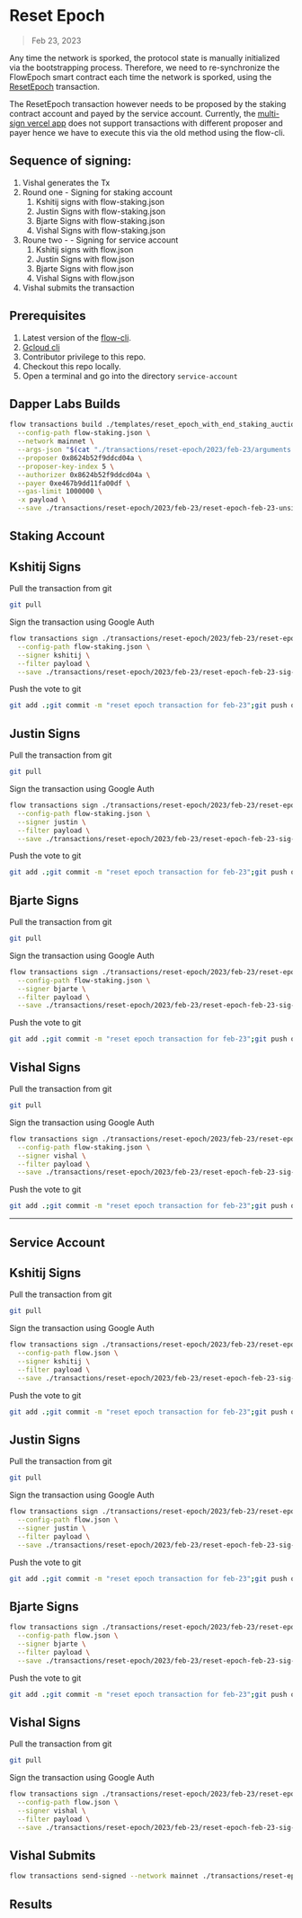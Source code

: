 # Reset Epoch

> Feb 23, 2023

Any time the network is sporked, the protocol state is manually initialized via the bootstrapping process.
Therefore, we need to re-synchronize the FlowEpoch smart contract each time the network is sporked, using the [ResetEpoch](../../../../templates/reset_epoch_with_end_staking_auction.cdc) transaction.

The ResetEpoch transaction however needs to be proposed by the staking contract account and payed by the service account.
Currently, the [multi-sign vercel app](https://flow-multisig-git-service-account-onflow.vercel.app/mainnet) does not support transactions with different proposer and payer hence we have to execute this via the old method using the flow-cli.

## Sequence of signing: 
1. Vishal generates the Tx
2. Round one - Signing for staking account
   1. Kshitij signs with flow-staking.json
   2. Justin Signs with flow-staking.json
   3. Bjarte Signs with flow-staking.json
   4. Vishal Signs with flow-staking.json
3. Roune two - - Signing for service account
   1. Kshitij signs with flow.json
   2. Justin Signs with flow.json
   3. Bjarte Signs with flow.json
   4. Vishal Signs with flow.json
4. Vishal submits the transaction

## Prerequisites
1. Latest version of the [flow-cli](https://developers.flow.com/tools/flow-cli).
2. [Gcloud cli](https://cloud.google.com/sdk/docs/install)
3. Contributor privilege to this repo.
4. Checkout this repo locally.
5. Open a terminal and go into the directory `service-account`

## Dapper Labs Builds

```sh
flow transactions build ./templates/reset_epoch_with_end_staking_auction.cdc \
  --config-path flow-staking.json \
  --network mainnet \
  --args-json "$(cat "./transactions/reset-epoch/2023/feb-23/arguments.json")" \
  --proposer 0x8624b52f9ddcd04a \
  --proposer-key-index 5 \
  --authorizer 0x8624b52f9ddcd04a \
  --payer 0xe467b9dd11fa00df \
  --gas-limit 1000000 \
  -x payload \
  --save ./transactions/reset-epoch/2023/feb-23/reset-epoch-feb-23-unsigned.rlp
```

## Staking Account

## Kshitij Signs

Pull the transaction from git
```sh
git pull
```

Sign the transaction using Google Auth
```sh
flow transactions sign ./transactions/reset-epoch/2023/feb-23/reset-epoch-feb-23-unsigned.rlp \
  --config-path flow-staking.json \
  --signer kshitij \
  --filter payload \
  --save ./transactions/reset-epoch/2023/feb-23/reset-epoch-feb-23-sig-1.rlp
```

Push the vote to git
```sh
git add .;git commit -m "reset epoch transaction for feb-23";git push origin main
```

## Justin Signs

Pull the transaction from git
```sh
git pull
```

Sign the transaction using Google Auth
```sh
flow transactions sign ./transactions/reset-epoch/2023/feb-23/reset-epoch-feb-23-sig-1.rlp \
  --config-path flow-staking.json \
  --signer justin \
  --filter payload \
  --save ./transactions/reset-epoch/2023/feb-23/reset-epoch-feb-23-sig-2.rlp
```

Push the vote to git
```sh
git add .;git commit -m "reset epoch transaction for feb-23";git push origin main
```

## Bjarte Signs

Pull the transaction from git
```sh
git pull
```

Sign the transaction using Google Auth
```sh
flow transactions sign ./transactions/reset-epoch/2023/feb-23/reset-epoch-feb-23-sig-2.rlp \
  --config-path flow-staking.json \
  --signer bjarte \
  --filter payload \
  --save ./transactions/reset-epoch/2023/feb-23/reset-epoch-feb-23-sig-3.rlp
```

Push the vote to git
```sh
git add .;git commit -m "reset epoch transaction for feb-23";git push origin main
```

## Vishal Signs

Pull the transaction from git
```sh
git pull
```

Sign the transaction using Google Auth
```sh
flow transactions sign ./transactions/reset-epoch/2023/feb-23/reset-epoch-feb-23-sig-3.rlp \
  --config-path flow-staking.json \
  --signer vishal \
  --filter payload \
  --save ./transactions/reset-epoch/2023/feb-23/reset-epoch-feb-23-sig-4.rlp
```

Push the vote to git
```sh
git add .;git commit -m "reset epoch transaction for feb-23";git push origin main
```

---

## Service Account
## Kshitij Signs

Pull the transaction from git
```sh
git pull
```

Sign the transaction using Google Auth
```sh
flow transactions sign ./transactions/reset-epoch/2023/feb-23/reset-epoch-feb-23-sig-4.rlp \
  --config-path flow.json \
  --signer kshitij \
  --filter payload \
  --save ./transactions/reset-epoch/2023/feb-23/reset-epoch-feb-23-sig-5.rlp
```

Push the vote to git
```sh
git add .;git commit -m "reset epoch transaction for feb-23";git push origin main
```

## Justin Signs

Pull the transaction from git
```sh
git pull
```

Sign the transaction using Google Auth
```sh
flow transactions sign ./transactions/reset-epoch/2023/feb-23/reset-epoch-feb-23-sig-5.rlp \
  --config-path flow.json \
  --signer justin \
  --filter payload \
  --save ./transactions/reset-epoch/2023/feb-23/reset-epoch-feb-23-sig-6.rlp
```


Push the vote to git
```sh
git add .;git commit -m "reset epoch transaction for feb-23";git push origin main
```

## Bjarte Signs

```sh
flow transactions sign ./transactions/reset-epoch/2023/feb-23/reset-epoch-feb-23-sig-6.rlp \
  --config-path flow.json \
  --signer bjarte \
  --filter payload \
  --save ./transactions/reset-epoch/2023/feb-23/reset-epoch-feb-23-sig-7.rlp
```

Push the vote to git
```sh
git add .;git commit -m "reset epoch transaction for feb-23";git push origin main
```

## Vishal Signs

Pull the transaction from git
```sh
git pull
```

Sign the transaction using Google Auth
```sh
flow transactions sign ./transactions/reset-epoch/2023/feb-23/reset-epoch-feb-23-sig-7.rlp \
  --config-path flow.json \
  --signer vishal \
  --filter payload \
  --save ./transactions/reset-epoch/2023/feb-23/reset-epoch-feb-23-sig-complete.rlp
```

## Vishal Submits

```sh
flow transactions send-signed --network mainnet ./transactions/reset-epoch/2023/feb-23/reset-epoch-feb-23-sig-complete.rlp
```

## Results


